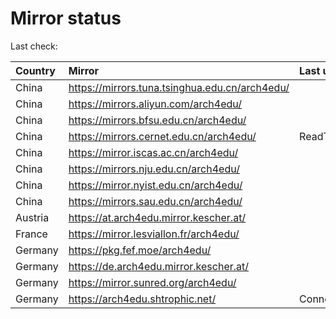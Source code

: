 <script src="./time.js"></script>
# Mirror status
Last check: <script type="text/javascript">localize(1760034876.2361755);</script>

|Country|Mirror|Last update|
|:------|:-----|:----------|
|China|https://mirrors.tuna.tsinghua.edu.cn/arch4edu/|<script type="text/javascript">localize(1759992416);</script>|
|China|https://mirrors.aliyun.com/arch4edu/|<script type="text/javascript">localize(1759992416);</script>|
|China|https://mirrors.bfsu.edu.cn/arch4edu/|<script type="text/javascript">localize(1759992416);</script>|
|China|https://mirrors.cernet.edu.cn/arch4edu/|ReadTimeout|
|China|https://mirror.iscas.ac.cn/arch4edu/|<script type="text/javascript">localize(1759992416);</script>|
|China|https://mirrors.nju.edu.cn/arch4edu/|<script type="text/javascript">localize(1759905912);</script>|
|China|https://mirror.nyist.edu.cn/arch4edu/|<script type="text/javascript">localize(1759992416);</script>|
|China|https://mirrors.sau.edu.cn/arch4edu/|<script type="text/javascript">localize(1756795646);</script>|
|Austria|https://at.arch4edu.mirror.kescher.at/|<script type="text/javascript">localize(1759992416);</script>|
|France|https://mirror.lesviallon.fr/arch4edu/|<script type="text/javascript">localize(1759992416);</script>|
|Germany|https://pkg.fef.moe/arch4edu/|<script type="text/javascript">localize(1759992416);</script>|
|Germany|https://de.arch4edu.mirror.kescher.at/|<script type="text/javascript">localize(1759992416);</script>|
|Germany|https://mirror.sunred.org/arch4edu/|<script type="text/javascript">localize(1759992416);</script>|
|Germany|https://arch4edu.shtrophic.net/|ConnectionError|

<script src="./tablefilter/tablefilter.js"></script>
<script src="./table.js"></script>